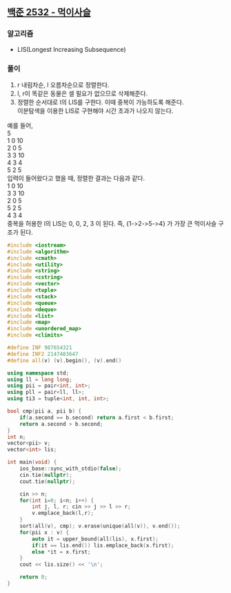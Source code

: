 ## [백준 2532 - 먹이사슬](https://www.acmicpc.net/problem/2532)

### 알고리즘
- LIS(Longest Increasing Subsequence)

### 풀이
1. r 내림차순, l 오름차순으로 정렬한다.
2. l, r이 똑같은 동물은 셀 필요가 없으므로 삭제해준다.
3. 정렬한 순서대로 l의 LIS를 구한다. 이때 중복이 가능하도록 해준다.  
   이분탐색을 이용한 LIS로 구현해야 시간 초과가 나오지 않는다.

예를 들어,  
5  
1 0 10  
2 0 5  
3 3 10  
4 3 4  
5 2 5  
입력이 들어왔다고 했을 때, 정렬한 결과는 다음과 같다.  
1 0 10  
3 3 10  
2 0 5  
5 2 5  
4 3 4  
중복을 허용한 l의 LIS는 0, 0, 2, 3 이 된다. 즉, {1->2->5->4} 가 가장 큰 먹이사슬 구조가 된다.

```c++
#include <iostream>
#include <algorithm>
#include <cmath>
#include <utility>
#include <string>
#include <cstring>
#include <vector>
#include <tuple>
#include <stack>
#include <queue>
#include <deque>
#include <list>
#include <map>
#include <unordered_map>
#include <climits>

#define INF 987654321
#define INF2 2147483647
#define all(v) (v).begin(), (v).end()

using namespace std;
using ll = long long;
using pii = pair<int, int>;
using pll = pair<ll, ll>;
using ti3 = tuple<int, int, int>;

bool cmp(pii a, pii b) {
    if(a.second == b.second) return a.first < b.first;
    return a.second > b.second;
}
int n;
vector<pii> v;
vector<int> lis;

int main(void) {
    ios_base::sync_with_stdio(false);
    cin.tie(nullptr);
    cout.tie(nullptr);

    cin >> n;
    for(int i=0; i<n; i++) {
        int j, l, r; cin >> j >> l >> r;
        v.emplace_back(l,r);
    }
    sort(all(v), cmp); v.erase(unique(all(v)), v.end());
    for(pii x : v) {
        auto it = upper_bound(all(lis), x.first);
        if(it == lis.end()) lis.emplace_back(x.first);
        else *it = x.first;
    }
    cout << lis.size() << '\n';

    return 0;
}
```